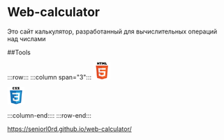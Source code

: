 # Web-calculator <br>

Это сайт калькулятор, разработанный для вычислительных операций над числами <br>

##Tools

:::row:::
  :::column span="3":::
      <img src="https://raw.githubusercontent.com/devicons/devicon/master/icons/html5/html5-original-wordmark.svg" alt="HTML5" width="40">

<img src="https://raw.githubusercontent.com/devicons/devicon/master/icons/css3/css3-original-wordmark.svg" alt="CSS3" width="40">
  
   :::column-end::::
:::row-end:::

https://seniorl0rd.github.io/web-calculator/
 